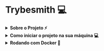 # Trybesmith 💻

<!-- Escrita Sobre o Projeto -->
<details>
  <summary><strong>Sobre o Projeto ⚡</strong></summary>
    Este projeto foi minha primeira API feita com TypeScript, foi realizado 4 rotas.
  <br />
</details>

<details>
  <summary><strong>Como iniciar o projeto na sua máquina 💻</strong></summary>
  Primeiro clone o Projeto no seu repositório local.
  
  * `git clone git@github.com:RiicardoGabriel/trybe-smith.git`
  
  Agora entra no repositório local.
  
  * `cd Trybesmith` (Entrar no repositório clonado)
  
  > Caso você tenha Visual Studio Code, `code .`
  
  Caso prefira rodar sem docker basta colocar
  
  * `npm install` [**Caso Exitem dependências**].

</details>

<details>
  <summary><strong>Rodando com Docker 🐋</strong></summary>
  Para rodar com o docker, primeiro precisamos instalar a imagem do NodeJs e criar os containers do projeto.
  
   * `docker-compose up -d`
 
  Em seguida entre no container criado.
 
   * `docker exec -it trybesmith bash`
   
  Agora basta baixar as dependências [**Caso Existem**] do projeto
  
   * `npm install`
  
  
</details>
